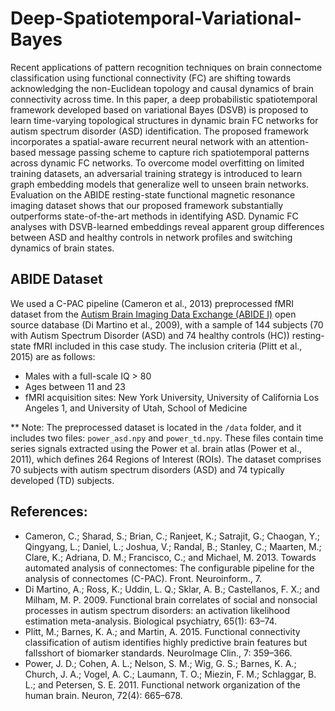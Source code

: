 # Deep-Spatiotemporal-Variational-Bayes
Recent applications of pattern recognition techniques on brain connectome classification using functional connectivity (FC) are shifting towards acknowledging the non-Euclidean topology and causal dynamics of brain connectivity across time. In this paper, a deep probabilistic spatiotemporal framework developed based on variational Bayes (DSVB) is proposed to learn time-varying topological structures in dynamic brain FC networks for autism spectrum disorder (ASD) identification. The proposed framework incorporates a spatial-aware recurrent neural network with an attention-based message passing scheme to capture rich spatiotemporal patterns across dynamic FC networks. To overcome model overfitting on limited training datasets, an adversarial training strategy is introduced to learn graph embedding models that generalize well to unseen brain networks. Evaluation on the ABIDE resting-state functional magnetic resonance imaging dataset shows that our proposed framework substantially outperforms state-of-the-art methods in identifying ASD. Dynamic FC analyses with DSVB-learned embeddings reveal apparent group differences between ASD and healthy controls in network profiles and switching dynamics of brain states.

## ABIDE Dataset
We used a C-PAC pipeline (Cameron et al., 2013) preprocessed fMRI dataset from the [Autism Brain Imaging Data Exchange (ABIDE I)](https://fcon_1000.projects.nitrc.org/indi/abide/abide_I.html) open source database (Di Martino et al., 2009), with a sample of 144 subjects (70 with Autism Spectrum Disorder (ASD) and 74 healthy controls (HC)) resting-state fMRI included in this case study. The inclusion criteria (Plitt et al., 2015) are as follows:
- Males with a full-scale IQ > 80
- Ages between 11 and 23
- fMRI acquisition sites: New York University, University of California Los Angeles 1, and University of Utah, School of Medicine

** Note: The preprocessed dataset is located in the `/data` folder, and it includes two files: `power_asd.npy` and `power_td.npy`. These files contain time series signals extracted using the Power et al. brain atlas (Power et al., 2011), which defines 264 Regions of Interest (ROIs). The dataset comprises 70 subjects with autism spectrum disorders (ASD) and 74 typically developed (TD) subjects.

## References:
- Cameron, C.; Sharad, S.; Brian, C.; Ranjeet, K.; Satrajit, G.; Chaogan, Y.; Qingyang, L.; Daniel, L.; Joshua, V.; Randal, B.; Stanley, C.; Maarten, M.; Clare, K.; Adriana, D. M.; Francisco, C.; and Michael, M. 2013. Towards automated analysis of connectomes: The configurable pipeline for the analysis of connectomes (C-PAC). Front. Neuroinform., 7.
- Di Martino, A.; Ross, K.; Uddin, L. Q.; Sklar, A. B.; Castellanos, F. X.; and Milham, M. P. 2009. Functional brain correlates of social and nonsocial processes in autism spectrum disorders: an activation likelihood estimation meta-analysis. Biological psychiatry, 65(1): 63–74.
- Plitt, M.; Barnes, K. A.; and Martin, A. 2015. Functional connectivity classification of autism identifies highly predictive brain features but fallsshort of biomarker standards. NeuroImage Clin., 7: 359–366.
- Power, J. D.; Cohen, A. L.; Nelson, S. M.; Wig, G. S.; Barnes, K. A.; Church, J. A.; Vogel, A. C.; Laumann, T. O.; Miezin, F. M.; Schlaggar, B. L.; and Petersen, S. E. 2011. Functional network organization of the human brain. Neuron, 72(4): 665–678.
